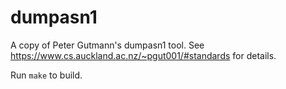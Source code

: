# dumpasn1
A copy of Peter Gutmann's dumpasn1 tool.
See https://www.cs.auckland.ac.nz/~pgut001/#standards for details.

Run `make` to build.
